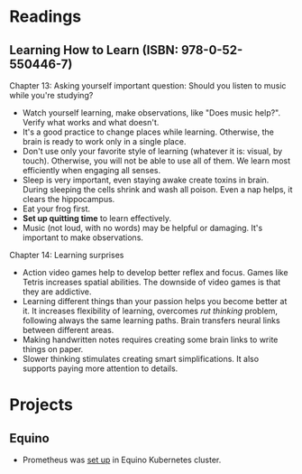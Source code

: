 # Readings

## Learning How to Learn (ISBN: 978-0-52-550446-7)

Chapter 13: Asking yourself important question: Should you listen to music while you're studying?

- Watch yourself learning, make observations, like "Does music help?". Verify what works and what doesn't.
- It's a good practice to change places while learning. Otherwise, the brain is ready to work only in a single place.
- Don't use only your favorite style of learning (whatever it is: visual, by touch). Otherwise, you will not be able to
  use all of them. We learn most efficiently when engaging all senses.
- Sleep is very important, even staying awake create toxins in brain. During sleeping the cells shrink and wash all
  poison. Even a nap helps, it clears the hippocampus.
- Eat your frog first.
- __Set up quitting time__ to learn effectively.
- Music (not loud, with no words) may be helpful or damaging. It's important to make observations.

Chapter 14: Learning surprises

- Action video games help to develop better reflex and focus. Games like Tetris increases spatial abilities. The
  downside of video games is that they are addictive.
- Learning different things than your passion helps you become better at it. It increases flexibility of learning,
  overcomes _rut thinking_ problem, following always the same learning paths. Brain transfers neural links between
  different areas.
- Making handwritten notes requires creating some brain links to write things on paper.
- Slower thinking stimulates creating smart simplifications. It also supports paying more attention to details.

# Projects

## Equino

- Prometheus was [set up](https://github.com/marcinciapa/equino-kubernetes/pull/11) in Equino Kubernetes cluster.
